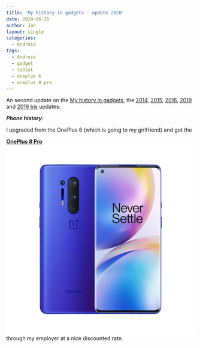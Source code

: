 ```yaml
---
title: 'My history in gadgets - update 2020'
date: 2020-06-26
author: Jan
layout: single
categories:
  - Android
tags:
  - Android
  - gadget
  - tablet
  - oneplus 6
  - oneplus 8 pro
---
```

An second update on the [My history in gadgets](/2012/01/04/my-history-in-gadgets), 
the [2014](/2014/05/12/my-history-in-gadgets-update-2014/),
 [2015](/2015/06/02/my-history-in-gadgets-update-2015), 
 [2016](/2016/07/15/my-history-in-gadgets-update-2016/),
 [2019](/2019/06/26/my-history-in-gadgets-update-2019/) and 
[2019 bis](/2019/12/31/my-history-in-gadgets-update-2019-bis/) updates:

_**Phone history:**_

I upgraded from the OnePlus 6 (which is going to my girlfriend) and got the

**[OnePlus 8 Pro](https://www.gsmarena.com/oneplus_8_pro-9919.php)  
![](/assets/images/2020/06/oneplus-8-pro.png)**   
through my employer at a nice discounted rate.
